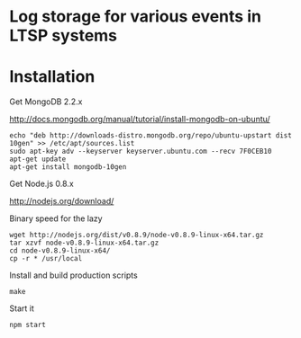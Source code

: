 # Log storage for various events in LTSP systems

# Installation

Get MongoDB 2.2.x

http://docs.mongodb.org/manual/tutorial/install-mongodb-on-ubuntu/

    echo "deb http://downloads-distro.mongodb.org/repo/ubuntu-upstart dist 10gen" >> /etc/apt/sources.list
    sudo apt-key adv --keyserver keyserver.ubuntu.com --recv 7F0CEB10
    apt-get update
    apt-get install mongodb-10gen


Get Node.js 0.8.x

http://nodejs.org/download/

Binary speed for the lazy

    wget http://nodejs.org/dist/v0.8.9/node-v0.8.9-linux-x64.tar.gz
    tar xzvf node-v0.8.9-linux-x64.tar.gz
    cd node-v0.8.9-linux-x64/
    cp -r * /usr/local

Install and build production scripts

    make

Start it

    npm start
